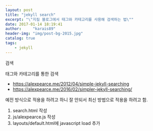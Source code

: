 ```yaml
---
layout: post
title: "jekyll search"
excerpt: "\"지킬 블로그에서 태그와 카테고리를 사용해 검색하는 법\""
date: 2017-01-14 18:19:41
author:     "karais89"
header-img: "img/post-bg-2015.jpg"
catalog: true
tags:
    - jekyll
---
```


검색

태그와 카테고리를 통한 검색

* https://alexpearce.me/2012/04/simple-jekyll-searching
* https://alexpearce.me/2016/02/simpler-jekyll-searching/

예전 방식으로 적용을 하려고 하니 잘 안되서 최신 방법으로 적용을 하려고 함.

1. search.html 작성
2. js/alexpearce.js 작성
3. layouts/default.html에 javascript load 추가
